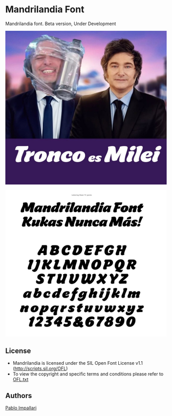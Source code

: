 Mandrilandia Font
======================

Mandrilandia font.
Beta version, Under Development

![Preview](https://raw.githubusercontent.com/impallari/mandrilandia/refs/heads/main/docs/Preview.jpg)

![Lettering Sheet](https://raw.githubusercontent.com/impallari/mandrilandia/refs/heads/main/docs/Mandrilandia%20Beta%20-%20v0070.png)


## License

- Mandrilandia is licensed under the SIL Open Font License v1.1 (<http://scripts.sil.org/OFL>)
- To view the copyright and specific terms and conditions please refer to [OFL.txt](https://github.com/impallari/Libre-Baskerville/blob/master/OFL.txt)

## Authors

[Pablo Impallari](http://www.impallari.com) 
